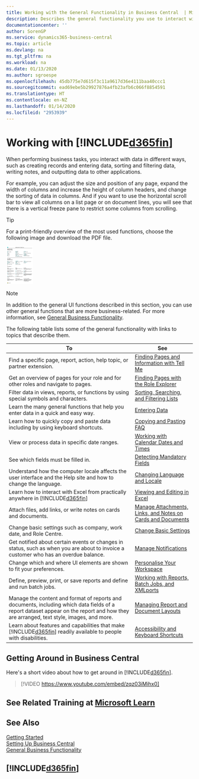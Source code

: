 ```yaml
---
title: Working with the General Functionality in Business Central  | Microsoft Docs
description: Describes the general functionality you use to interact with data in Business Central, such as entering values, sorting data, and changing views.
documentationcenter: ''
author: SorenGP
ms.service: dynamics365-business-central
ms.topic: article
ms.devlang: na
ms.tgt_pltfrm: na
ms.workload: na
ms.date: 01/13/2020
ms.author: sgroespe
ms.openlocfilehash: 45db775e7d615f3c11a9617d36e4111baa40ccc1
ms.sourcegitcommit: ead69ebe5b29927876a4fb23afb6c066f8854591
ms.translationtype: HT
ms.contentlocale: en-NZ
ms.lasthandoff: 01/14/2020
ms.locfileid: "2953939"
---
```

# <a name="working-with-included365finincludesd365fin_mdmd"></a>Working with [!INCLUDE[d365fin](includes/d365fin_md.md)]
When performing business tasks, you interact with data in different ways, such as creating records and entering data, sorting and filtering data, writing notes, and outputting data to other applications.

For example, you can adjust the size and position of any page, expand the width of columns and increase the height of column headers, and change the sorting of data in columns. And if you want to use the horizontal scroll bar to view all columns on a list page or on document lines, you will see that there is a vertical freeze pane to restrict some columns from scrolling.

> [!TIP]
> For a print-friendly overview of the most used functions, choose the following image and download the PDF file.
>
> [ ![](media/cheat_sheet_inline.png) ](media/cheat_sheet.pdf)

> [!NOTE]
> In addition to the general UI functions described in this section, you can use other general functions that are more business-related. For more information, see [General Business Functionality](ui-across-business-areas.md).

The following table lists some of the general functionality with links to topics that describe them.

| To | See |
| --- | --- |
|Find a specific page, report, action, help topic, or partner extension. |[Finding Pages and Information with Tell Me](ui-search.md) |
|Get an overview of pages for your role and for other roles and navigate to pages.|[Finding Pages with the Role Explorer](ui-role-explorer.md)|
| Filter data in views, reports, or functions by using special symbols and characters. |[Sorting, Searching, and Filtering Lists](ui-enter-criteria-filters.md) |
|Learn the many general functions that help you enter data in a quick and easy way.|[Entering Data](ui-enter-data.md)|
|Learn how to quickly copy and paste data including by using keyboard shortcuts.|[Copying and Pasting FAQ](ui-copy-paste.md)|
| View or process data in specific date ranges. |[Working with Calendar Dates and Times](ui-enter-date-ranges.md) |
| See which fields must be filled in. |[Detecting Mandatory Fields](ui-mandatory-fields.md) |
|Understand how the computer locale affects the user interface and the Help site and how to change the language.|[Changing Language and Locale](about-locale-language.md)|
|Learn how to interact with Excel from practically anywhere in [!INCLUDE[d365fin](includes/d365fin_md.md)]|[Viewing and Editing in Excel](across-work-with-excel.md)|
|Attach files, add links, or write notes on cards and documents.|[Manage Attachments, Links, and Notes on Cards and Documents](ui-how-add-link-to-record.md)|
| Change basic settings such as company, work date, and Role Centre. |[Change Basic Settings](ui-change-basic-settings.md) |
|Get notified about certain events or changes in status, such as when you are about to invoice a customer who has an overdue balance.|[Manage Notifications](ui-smart-notifications.md)|
| Change which and where UI elements are shown to fit your preferences.|[Personalise Your Workspace](ui-personalization-user.md) |
|Define, preview, print, or save reports and define and run batch jobs.|[Working with Reports, Batch Jobs, and XMLports](ui-work-report.md)|
| Manage the content and format of reports and documents, including which data fields of a report dataset appear on the report and how they are arranged, text style, images, and more.|[Managing Report and Document Layouts](ui-manage-report-layouts.md) |
|Learn about features and capabilities that make [!INCLUDE[d365fin](includes/d365fin_md.md)] readily available to people with disabilities.|[Accessibility and Keyboard Shortcuts](ui-accessibility.md)|

## <a name="getting-around-in-business-central"></a>Getting Around in Business Central
Here's a short video about how to get around in [!INCLUDE[d365fin](includes/d365fin_md.md)].

> [!VIDEO https://www.youtube.com/embed/zqz03iMihx0]

## <a name="see-related-training-at-microsoft-learnlearnpathswork-pro-data-dynamics-365-business-central"></a>See Related Training at [Microsoft Learn](/learn/paths/work-pro-data-dynamics-365-business-central/)

## <a name="see-also"></a>See Also
[Getting Started](product-get-started.md)  
[Setting Up Business Central](setup.md)  
[General Business Functionality](ui-across-business-areas.md)  

## [!INCLUDE[d365fin](includes/free_trial_md.md)]
